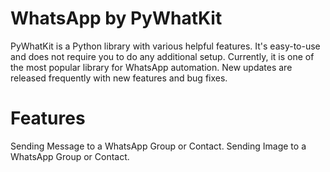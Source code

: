 # WhatsApp by PyWhatKit

PyWhatKit is a Python library with various helpful features. It's easy-to-use and does not require you to do any additional setup. Currently, it is one of the most popular library for WhatsApp automation. 
New updates are released frequently with new features and bug fixes.

# Features
Sending Message to a WhatsApp Group or Contact.
Sending Image to a WhatsApp Group or Contact.
